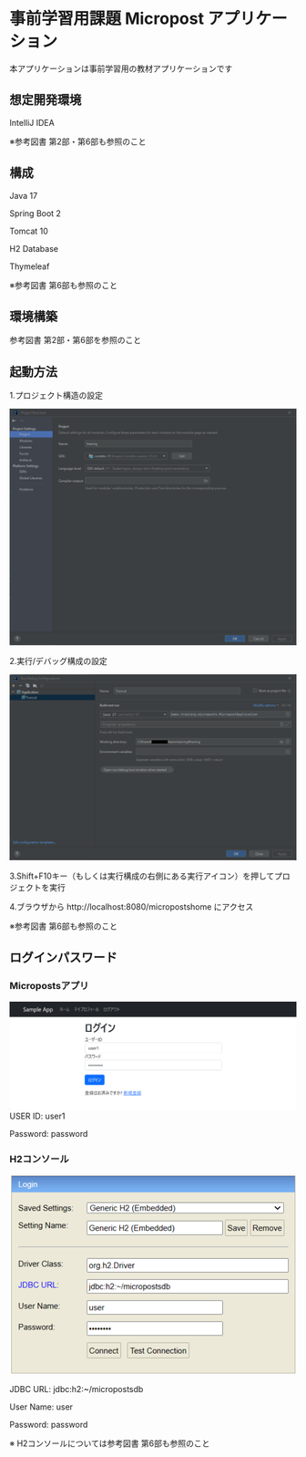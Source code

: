 # 事前学習用課題 Micropost アプリケーション
本アプリケーションは事前学習用の教材アプリケーションです
 
## 想定開発環境
IntelliJ IDEA

※参考図書 第2部・第6部も参照のこと

## 構成
Java 17

Spring Boot 2

Tomcat 10

H2 Database

Thymeleaf

※参考図書 第6部も参照のこと

## 環境構築
参考図書 第2部・第6部を参照のこと
 
## 起動方法
1.プロジェクト構造の設定

<img src="image/projectstructure.png">

2.実行/デバッグ構成の設定

<img src="image/runconfiguration.png">

3.Shift+F10キー（もしくは実行構成の右側にある実行アイコン）を押してプロジェクトを実行

4.ブラウザから http://localhost:8080/micropostshome にアクセス

※参考図書 第6部も参照のこと

## ログインパスワード
### Micropostsアプリ
<img src="image/login.png">
USER ID: user1

Password: password

### H2コンソール
<img src="image/h2database.png">

JDBC URL: jdbc:h2:~/micropostsdb

User Name: user

Password: password

※ H2コンソールについては参考図書 第6部も参照のこと

